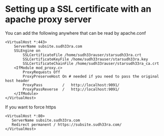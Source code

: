 # Setting up a SSL certificate with an apache proxy server

You can add the following anywhere that can be read by apache.conf

```ApacheConf
<VirtualHost *:443>
    ServerName subsite.sudh33ra.com
    SSLEngine on
        SSLCertificateFile /home/sudh33rauser/starsudh33ra.crt
        SSLCertificateKeyFile /home/sudh33rauser/starsudh33ra.key
        SSLCertificateChainFile /home/sudh33rauser/starsudh33ra_ca.crt
    <IfModule mod_proxy.c>
        ProxyRequests Off
        ProxyPreserveHost On # needed if you need to pass the original host header
        ProxyPass         /   http://localhost:9091/
        ProxyPassReverse  /   http://localhost:9091/
    </IfModule>
</VirtualHost>
```

If you want to force https

```ApacheConf
<VirtualHost *:80>
   ServerName subsite.sudh33ra.com
   Redirect permanent / https://subsite.sudh33ra.com/
</VirtualHost>
```
